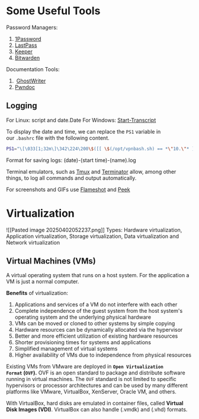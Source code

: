 # Some Useful Tools
Password Managers:
1. [1Password](https://1password.com/)
2. [LastPass](https://www.lastpass.com/)
3. [Keeper](https://www.keepersecurity.com/)
4. [Bitwarden](https://bitwarden.com/)

Documentation Tools:
1.  [GhostWriter](https://github.com/GhostManager/Ghostwriter) 
2. [Pwndoc](https://github.com/pwndoc/pwndoc)

## Logging
For Linux: script and date.Date
For Windows: [Start-Transcript](https://docs.microsoft.com/en-us/powershell/module/microsoft.powershell.host/start-transcript?view=powershell-7.1)

To display the date and time, we can replace the `PS1` variable in our `.bashrc` file with the following content.
```bash
PS1="\[\033[1;32m\]\342\224\200\$([[ \$(/opt/vpnbash.sh) == *\"10.\"* ]] && echo \"[\[\033[1;34m\]\$(/opt/vpnserver.sh)\[\033[1;32m\]]\342\224\200[\[\033[1;37m\]\$(/opt/vpnbash.sh)\[\033[1;32m\]]\342\224\200\")[\[\033[1;37m\]\u\[\033[01;32m\]@\[\033[01;34m\]\h\[\033[1;32m\]]\342\224\200[\[\033[1;37m\]\w\[\033[1;32m\]]\n\[\033[1;32m\]\342\224\224\342\224\200\342\224\200\342\225\274 [\[\e[01;33m\]$(date +%D-%r)\[\e[01;32m\]]\\$ \[\e[0m\]"
```

Format for saving logs: (date)-(start time)-(name).log

Terminal emulators, such as [Tmux](https://github.com/tmux/tmux/wiki) and [Terminator](https://terminator-gtk3.readthedocs.io/en/latest/) allow, among other things, to log all commands and output automatically.

For screenshots and GIFs use [Flameshot](https://github.com/flameshot-org/flameshot) and [Peek](https://github.com/phw/peek)

# Virtualization
![[Pasted image 20250402052237.png]]
Types: Hardware virtualization, Application virtualization, Storage virtualization, Data virtualization and Network virtualization

## Virtual Machines (VMs)
A virtual operating system that runs on a host system. For the application a VM is just a normal computer.

**Benefits** of virtualization:
1. Applications and services of a VM do not interfere with each other
2. Complete independence of the guest system from the host system's operating system and the underlying physical hardware
3. VMs can be moved or cloned to other systems by simple copying
4. Hardware resources can be dynamically allocated via the hypervisor
5. Better and more efficient utilization of existing hardware resources
6. Shorter provisioning times for systems and applications
7. Simplified management of virtual systems
8. Higher availability of VMs due to independence from physical resources

Existing VMs from VMware are deployed in **`Open Virtualization Format` (`OVF`).** OVF is an open standard to package and distribute software running in virtual machines. The `OVF` standard is not limited to specific hypervisors or processor architectures and can be used by many different platforms like VMware, VirtualBox, XenServer, Oracle VM, and others.

With VirtualBox, hard disks are emulated in container files, called **Virtual Disk Images (VDI)**. VirtualBox can also handle (.vmdk) and (.vhd) formats.
